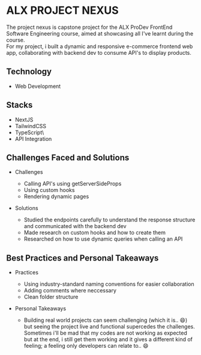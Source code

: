 # ALX PROJECT NEXUS  
The project nexus is capstone project for the ALX ProDev FrontEnd Software Engineering course, aimed at showcasing all I've learnt during the course.  
For my project, i built a dynamic and responsive e-commerce frontend web app, collaborating with backend dev to consume API's to display products.

## Technology
  * Web Development

## Stacks 
  * NextJS
  * TailwindCSS
  * TypeScript\
  * API Integration

## Challenges Faced and Solutions
  * Challenges
    * Calling API's using getServerSideProps
    * Using custom hooks
    * Rendering dynamic pages

  * Solutions
    * Studied the endpoints carefully to understand the response structure and communicated with the backend dev
    * Made research on custom hooks and how to create them
    * Researched on how to use dynamic queries when calling an API

## Best Practices and Personal Takeaways
  * Practices
    * Using industry-standard naming conventions for easier collaboration
    * Adding comments where neccessary
    * Clean folder structure
  
  * Personal Takeaways
    * Building real world projects can seem challenging (which it is.. 😄) but seeing the project live and functional supercedes the challenges.  
    Sometimes i'll be mad that my codes are not working as expected but at the end, i still get them working and it gives a different kind of feeling; a feeling only developers can relate to.. 😄
